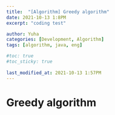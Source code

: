 ```yaml
---
title:  "[Algorithm] Greedy algorithm"
date: 2021-10-13 1:8PM
excerpt: "coding test"

author: Yuha
categories: [Development, Algorithm]
tags: [algorithm, java, eng]

#toc: true
#toc_sticky: true
 
last_modified_at: 2021-10-13 1:57PM
---
```


# Greedy algorithm